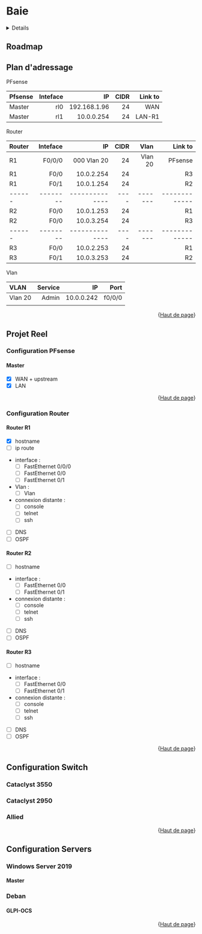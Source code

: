# Baie

<a name="haut-de-page">

<details>
  <summary>Index</summary>
  <ol>
    <li><a href="#roadmap">Roadmap</a></li>
    <li>
    <a>Adressage<a>
      <ul>
        <li><a href="#schema">Schéma</a></li>
        <li><a href="#table-d-adresses">Table d'adresses</a></li>
      </ul>
    </li>
  </ol>
  <details>
    <summary>
    <a href="#projet-reel">Projet Réel</a>
    </summary>
    <ol>
      <li>
        <a href="#configuration-pfsense">Configuration PFSense</a>
        <ul>
          <li><a href="#master">Master</a></li>
        </ul>
      </li>
      <li>
        <a href="#configuration-router">Configuration Router</a>
        <ul>
          <li><a href="#router-r1">Router R1</a></li>
          <li><a href="#router-r2">Router R2</a></li>
          <li><a href="#router-r3">Router R3</a></li>
        </ul>
      </li>
      <li>
        <a href="#configuration-switch">Configuration Switch</a>
        <ul>
          <li><a href="#cataclyst-3550">Cataclyst-3550</a></li>
          <li><a href="#cataclyst-2950">Cataclyst-2950</a></li>
          <li><a href="#allied">Allied</a></li>
        </ul>
      </li>
      <li>
        <a href="#configuration-servers">Configuration Servers</a>
        <ul>
          <li>
            <a href="#windows-server-2019">Windows Server 2019</a>
            <ul>
              <li><a href="#master">Master</a></li>
            </ul>
          </li>
          <li>
            <a href="#debian">Debian</a>
            <ul>
              <li><a href="#glpi-ocs">GLPI-OCS</a></li>
            </ul>
          </li>
        </ul>
      </li>
    </ol>
  </details>
</details>

## Roadmap

## Plan d'adressage

<a href="schema"></a>

PFsense

|Pfsense          |Inteface|             IP|CIDR|Link to|
|:----------------|-------:|--------------:|---:|------:|
|Master           |     rl0|   192.168.1.96|  24|    WAN|
|Master           |     rl1|     10.0.0.254|  24| LAN-R1|

Router

|Router|Inteface|            IP|CIDR|   Vlan|      Link to|
|:-----|-------:|-------------:|---:|------:|------------:|
|R1    |  F0/0/0|   000 Vlan 20|  24|Vlan 20|      PFsense|
|R1    |    F0/0|    10.0.2.254|  24|       |           R3|
|R1    |    F0/1|    10.0.1.254|  24|       |           R2|
|------|--------|--------------|----|-------|-------------|
|R2    |    F0/0|    10.0.1.253|  24|       |           R1|
|R2    |    F0/0|    10.0.3.254|  24|       |           R3|
|------|--------|--------------|----|-------|-------------|
|R3    |    F0/0|    10.0.2.253|  24|       |           R1|
|R3    |    F0/1|    10.0.3.253|  24|       |           R2|

Vlan

|VLAN   |      Service|              IP|  Port|
|:------|------------:|---------------:|-----:|
|Vlan 20|        Admin|      10.0.0.242|f0/0/0|
|       |             |                |      |

<p align="right">{<a href="#haut-de-page">Haut de page</a>}</p>

## Projet Reel

### Configuration PFsense

#### Master

- [x] WAN + upstream
- [x] LAN

<p align="right">{<a href="#haut-de-page">Haut de page</a>}</p>

### Configuration Router

#### Router R1

- [x] hostname
- [ ] ip route
- interface :
  - [ ] FastEthernet 0/0/0
  - [ ] FastEthernet 0/0
  - [ ] FastEthernet 0/1
- Vlan :
  - [ ] Vlan
- connexion distante :
  - [ ] console
  - [ ] telnet
  - [ ] ssh
- [ ] DNS
- [ ] OSPF

#### Router R2

- [ ] hostname
- interface :
  - [ ] FastEthernet 0/0
  - [ ] FastEthernet 0/1
- connexion distante :
  - [ ] console
  - [ ] telnet
  - [ ] ssh
- [ ] DNS
- [ ] OSPF

#### Router R3

- [ ] hostname
- interface :
  - [ ] FastEthernet 0/0
  - [ ] FastEthernet 0/1
- connexion distante :
  - [ ] console
  - [ ] telnet
  - [ ] ssh
- [ ] DNS
- [ ] OSPF

<p align="right">{<a href="#haut-de-page">Haut de page</a>}</p>

## Configuration Switch

### Cataclyst 3550

### Cataclyst 2950

### Allied

<p align="right">{<a href="#haut-de-page">Haut de page</a>}</p>

## Configuration Servers

### Windows Server 2019

#### Master

### Deban

#### GLPI-OCS

<p align="right">{<a href="#haut-de-page">Haut de page</a>}</p>
